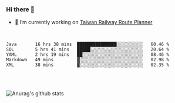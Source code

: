 ### Hi there 👋

- 🔭 I’m currently working on [Taiwan Railway Route Planner](https://github.com/Taiwan-Railway-Route-Planner)

<br/>

<!--START_SECTION:waka-->
```text
Java       16 hrs 38 mins  ███████████████░░░░░░░░░░   60.46 % 
SQL        5 hrs 41 mins   █████░░░░░░░░░░░░░░░░░░░░   20.64 % 
YAML       2 hrs 19 mins   ██░░░░░░░░░░░░░░░░░░░░░░░   08.46 % 
Markdown   49 mins         ▓░░░░░░░░░░░░░░░░░░░░░░░░   02.98 % 
XML        38 mins         ▓░░░░░░░░░░░░░░░░░░░░░░░░   02.35 % 
```
<!--END_SECTION:waka-->

<br/>
<br/>

![Anurag's github stats](https://github-readme-stats.vercel.app/api?username=DepickereSven&show_icons=true&theme=tokyonight)



<!--
**DepickereSven/DepickereSven** is a ✨ _special_ ✨ repository because its `README.md` (this file) appears on your GitHub profile.

Here are some ideas to get you started:

- 🔭 I’m currently working on ...
- 🌱 I’m currently learning ...
- 👯 I’m looking to collaborate on ...
- 🤔 I’m looking for help with ...
- 💬 Ask me about ...
- 📫 How to reach me: ...
- 😄 Pronouns: ...
- ⚡ Fun fact: ...
-->
